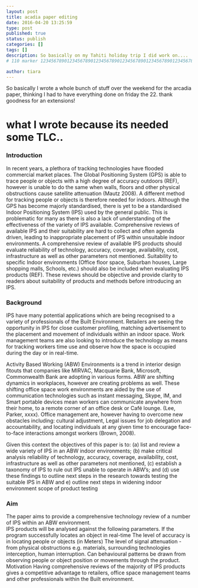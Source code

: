 ```yaml
---
layout: post
title: acadia paper editing 
date: 2016-04-20 13:25:59
type: post
published: true
status: publish
categories: []
tags: []
description: So basically on my Tahiti holiday trip I did work on....
# 110 marker 1234567890123456789012345678901234567890123456789012345678901234567890123456789012345678901234567890123456789

author: tiara 
---
```


So basically I wrote a whole bunch of stuff over the weekend for the arcadia paper, thinking I had to have everything done on friday the 22. thank goodness for an extensions!

# what I wrote because its needed some TLC..

### Introduction

In recent years, a plethora of tracking technologies have flooded commercial market places. The Global Positioning System (GPS) is able to trace people or objects with a high degree of accuracy outdoors (REF), however is unable to do the same when walls, floors and other physical obstructions cause satellite attenuation (Mautz 2008). A different method for tracking people or objects is therefore needed for indoors. 
Although the GPS has become majorly standardised, there is yet to be a standardised Indoor Positioning System (IPS) used by the general public. This is problematic for many as there is also a lack of understanding of the effectiveness of the variety of IPS available. 
 Comprehensive reviews of available IPS and their suitability are hard to collect and often agenda driven, leading to inappropriate placement of IPS within unsuitable indoor environments. A comprehensive review of available IPS products should evaluate reliability of technology, accuracy, coverage, availability, cost, infrastructure as well as other parameters not mentioned. Suitability to specific Indoor environments (Office floor space, Suburban houses, Large shopping malls, Schools, etc.) should also be included when evaluating IPS products (REF). These reviews should be objective and provide clarity to readers about suitability of products and methods before introducing an IPS.
 
 ### Background
 
IPS have many potential applications which are being recognised to a variety of professionals of the Built Environment. Retailers are seeing the opportunity in IPS for close customer profiling, matching advertisement to the placement and movement of individuals within an indoor space. 
Work management teams are also looking to introduce the technology as means for tracking workers time use and observe how the space is occupied during the day or in real-time. 

Activity Based Working (ABW) Environments is a trend in interior design fitouts that companies like MIRVAC, Macquarie Bank, Microsoft, Commonwealth Bank are adopting in various forms. ABW are shifting dynamics in workplaces, however are creating problems as well. These shifting office space work environments are aided by the use of communication technologies such as instant messaging, Skype, IM, and Smart portable devices mean workers can communicate anywhere from their home, to a remote corner of an office desk or Café lounge. (Lee, Parker, xxxx). Office management are, however having to overcome new obstacles including: cultural adjustment, Legal issues for job delegation and accountability, and locating individuals at any given time to encourage face-to-face interactions amongst workers (Brown, 2008).

Given this context the objectives of this paper is to: (a) list and review a wide variety of IPS in an ABW indoor environments; (b) make critical analysis reliability of technology, accuracy, coverage, availability, cost, infrastructure as well as other parameters not mentioned, (c) establish a taxonomy of IPS to rule out IPS unable to operate in ABW’s; and (d) use these findings to outline next steps in the research towards testing the suitable IPS in ABW and e) outline next steps in widening indoor environment scope of product testing 

### Aim

The paper aims to provide a comprehensive technology review of a number of  IPS within an ABW environment.  
IPS products will be analysed against the following parameters. 
If the program successfully locates an object in real-time
The level of accuracy is in locating people or objects (in Meters)
The level of signal attenuation - from physical obstructions e.g. materials, surrounding technologies interception, human interruption. 
Can behavioural patterns be drawn from observing people or object position or movements through the product. 
Motivation
Having comprehensive reviews of the majority of IPS products gives a competitive advantage to retailers, office space management teams and other professionals within the Built environment. 


